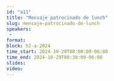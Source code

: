 ```yaml
---
id: "a11"
title: "Mensaje patrocinado de lunch"
slug: mensaje-patrocinado-de-lunch
speakers:
 - 
format: 
block: h2-a-2024
time_start: 2024-10-29T08:00:00-06:00
time_end: 2024-10-29T08:30:00-06:00
slides: 
video: 
---
```


